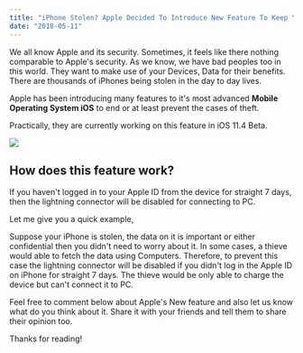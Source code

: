 ```yaml
---
title: "iPhone Stolen? Apple Decided To Introduce New Feature To Keep Your Data Safe In iOS 11.4"
date: "2018-05-11"
---
```


We all know Apple and its security. Sometimes, it feels like there nothing comparable to Apple's security. As we know, we have bad peoples too in this world. They want to make use of your Devices, Data for their benefits. There are thousands of iPhones being stolen in the day to day lives.  
  
Apple has been introducing many features to it's most advanced **Mobile Operating System iOS** to end or at least prevent the cases of theft.  
  
Practically, they are currently working on this feature in iOS 11.4 Beta.  
  
  

[![](/posts/2018/05/images/3%2BTechnologies%2Bof%2Bthe%2Bfuture%2B%25281%2529.png)](https://4.bp.blogspot.com/-abHTOSar4ag/WvYHmDu2npI/AAAAAAAAQeM/B1up1hR8Z68Isz2j005LuTS-N22o2egdwCLcBGAs/s1600/3%2BTechnologies%2Bof%2Bthe%2Bfuture%2B%25281%2529.png)

  

## How does this feature work?

If you haven't logged in to your Apple ID from the device for straight 7 days, then the lightning connector will be disabled for connecting to PC. 

  

Let me give you a quick example,

  

Suppose your iPhone is stolen, the data on it is important or either confidential then you didn't need to worry about it. In some cases, a thieve would able to fetch the data using Computers. Therefore, to prevent this case the lightning connector will be disabled if you didn't log in the Apple ID on iPhone for straight 7 days. The thieve would be only able to charge the device but can't connect it to PC.

  

Feel free to comment below about Apple's New feature and also let us know what do you think about it. Share it with your friends and tell them to share their opinion too.

Thanks for reading!

